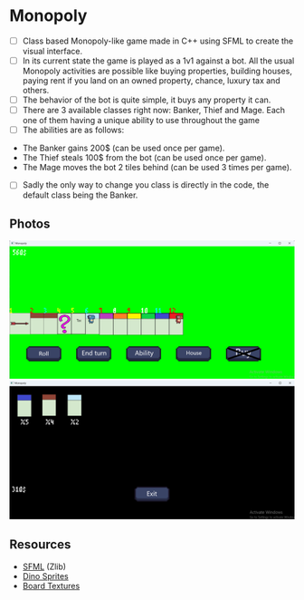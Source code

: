 # Monopoly


- [ ] Class based Monopoly-like game made in C++ using SFML to create the visual interface.
- [ ] In its current state the game is played as a 1v1 against a bot. All the usual Monopoly activities are possible
  like buying properties, building houses, paying rent if you land on an owned property, chance, luxury tax and others.
- [ ] The behavior of the bot is quite simple, it buys any property it can.
- [ ] There are 3 available classes right now: Banker, Thief and Mage. Each one of them having a unique ability to use
  throughout the game
- [ ] The abilities are as follows:
- The Banker gains 200$ (can be used once per game).
- The Thief steals 100$ from the bot (can be used once per game).
- The Mage moves the bot 2 tiles behind (can be used 3 times per game).
- [ ] Sadly the only way to change you class is directly in the code, the default class being the Banker.

## Photos

![Monopoly1.png](Photos%2FMonopoly1.png)
![Monopoly2.png](Photos%2FMonopoly2.png)

## Resources

- [SFML](https://github.com/SFML/SFML/tree/aa82ea132b9296a31922772027ad5d14c1fa381b) (Zlib)
- [Dino Sprites](https://arks.itch.io/dino-characters)
- [Board Textures](https://www.google.com/url?sa=i&url=https%3A%2F%2Fdepositphotos.com%2Fvectors%2Fmonopoly.html&psig=AOvVaw3Cs5TKcIBqmPQcdzVEQZ8z&ust=1696444862599000&source=images&cd=vfe&opi=89978449&ved=0CBEQjRxqFwoTCKjlz9zD2oEDFQAAAAAdAAAAABAG)
